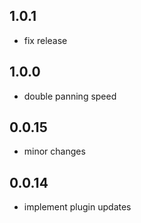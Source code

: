 ## 1.0.1
- fix release

## 1.0.0
- double panning speed

## 0.0.15
- minor changes

## 0.0.14
- implement plugin updates
